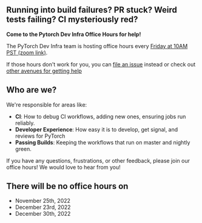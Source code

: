 ## Running into build failures? PR stuck? Weird tests failing? CI mysteriously red?

**Come to the Pytorch Dev Infra Office Hours for help!**
 
The PyTorch Dev Infra team is hosting office hours every [Friday at 10AM PST (zoom link)](https://fb.zoom.us/j/95506875334?pwd=cnRzTU00Wk05dkEzL3ZqVnFRVzVhZz09#success).

If those hours don't work for you, you can [file an issue](https://fb.workplace.com/groups/pytorch.oss.dev) instead or check out [other avenues for getting help](https://github.com/pytorch/pytorch/wiki/getting-help-as-a-contributor)

## Who are we? 

We're responsible for areas like:
- **CI**: How to debug CI workflows, adding new ones, ensuring jobs run reliably.
- **Developer Experience**: How easy it is to develop, get signal, and reviews for PyTorch
- **Passing Builds**: Keeping the workflows that run on master and nightly green.

If you have any questions, frustrations, or other feedback, please join our office hours!  We would love to hear from you!

## There will be no office hours on
- November 25th, 2022
- December 23rd, 2022
- December 30th, 2022